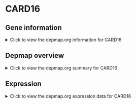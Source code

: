<h1>CARD16</h1>

<h2>Gene information</h2>
<details>
  <summary>Click to view the depmap.org information for CARD16</summary>
  <p><a href="https://depmap.org/portal/gene/CARD16?tab=about" target="_BLANK">Open page in a new tab...</a></p>
  <iframe src="https://depmap.org/portal/gene/CARD16?tab=about" style="border:none;width:100%;height:800px"></iframe>
</details>

<h2>Depmap overview</h2>
<details>
  <summary>Click to view the depmap.org summary for CARD16</summary>
  <p><a href="https://depmap.org/portal/gene/CARD16?tab=overview" target="_BLANK">Open page in a new tab...</a></p>
  <iframe src="https://depmap.org/portal/gene/CARD16?tab=overview" style="border:none;width:100%;height:800px"></iframe>
</details>

<h2>Expression</h2>
<details>
  <summary>Click to view the depmap.org expression data for CARD16</summary>
  <p><a href="https://depmap.org/portal/gene/CARD16?tab=characterization" target="_BLANK">Open page in a new tab...</a></p>
  <iframe src="https://depmap.org/portal/gene/CARD16?tab=characterization" style="border:none;width:100%;height:800px"></iframe>
</details>


<!--
<h2>Reactome Pathway diagram</h2>
<details>
  <summary>Click to view the Reactome pathway for CARD16</summary>
  <p><a href="PURL" target="_BLANK">Open page in a new tab...</a></p>
  PNAME
</details>
-->



